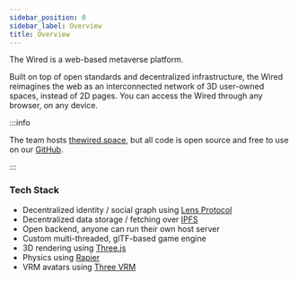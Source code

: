 ```yaml
---
sidebar_position: 0
sidebar_label: Overview
title: Overview
---
```


The Wired is a web-based metaverse platform.

Built on top of open standards and decentralized infrastructure, the Wired reimagines the web as an interconnected network of 3D user-owned spaces, instead of 2D pages. You can access the Wired through any browser, on any device.

:::info

The team hosts [thewired.space](https://thewired.space), but all code is open source and free to use
on our [GitHub](https://github.com/wired-labs/wired).

:::

### Tech Stack

- Decentralized identity / social graph using [Lens Protocol](https://lens.dev/)
- Decentralized data storage / fetching over [IPFS](https://ipfs.io/)
- Open backend, anyone can run their own host server
- Custom multi-threaded, glTF-based game engine
- 3D rendering using [Three.js](https://github.com/mrdoob/three.js)
- Physics using [Rapier](https://rapier.rs/)
- VRM avatars using [Three VRM](https://github.com/pixiv/three-vrm)
